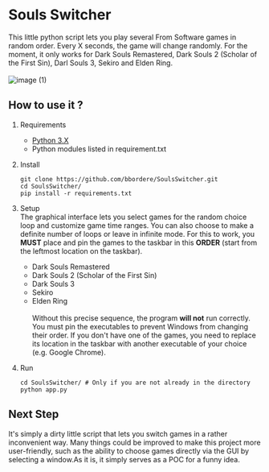 # Souls Switcher
This little python script lets you play several From Software games in random order. Every X seconds, the game will change randomly. For the moment, it only works for Dark Souls Remastered, Dark Souls 2 (Scholar of the First Sin), Darl Souls 3, Sekiro and Elden Ring.<br><br>
![image (1)](https://github.com/bbordere/SoulsSwitcher/assets/45495330/44ede203-95f6-4e82-bb8c-4dde78fa29bf)

## How to use it ?
1) Requirements
   - [Python 3.X](https://www.python.org/downloads/)
   - Python modules listed in requirement.txt
2) Install
   ```shell
   git clone https://github.com/bbordere/SoulsSwitcher.git 
   cd SoulsSwitcher/
   pip install -r requirements.txt
   ```
3) Setup<br>
    The graphical interface lets you select games for the random choice loop and customize game time ranges. You can also choose to make a definite number of loops or leave in infinite mode.
    For this to work, you **MUST** place and pin the games to the taskbar in this **ORDER** (start from the leftmost location on the taskbar).
    - Dark Souls Remastered
    - Dark Souls 2 (Scholar of the First Sin)
    - Dark Souls 3
    - Sekiro
    - Elden Ring
     <br><br>
  Without this precise sequence, the program **will not** run correctly. You must pin the executables to prevent Windows from changing their order.
If you don't have one of the games, you need to replace its location in the taskbar with another executable of your choice (e.g. Google Chrome).

3) Run
   ```shell
   cd SoulsSwitcher/ # Only if you are not already in the directory
   python app.py
   ```
## Next Step
It's simply a dirty little script that lets you switch games in a rather inconvenient way. 
Many things could be improved to make this project more user-friendly, such as the ability to choose games directly via the GUI by selecting a window.As it is, it simply serves as a POC for a funny idea.
